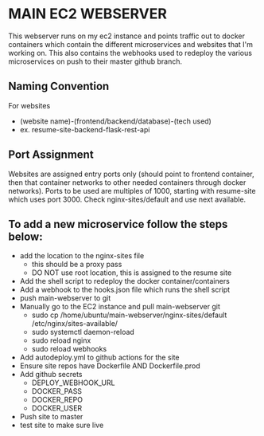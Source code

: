 # MAIN EC2 WEBSERVER

This webserver runs on my ec2 instance and points traffic out to docker containers which contain the different microservices and websites that I'm working on. This also contains the webhooks used to redeploy the various microservices on push to their master github branch.

## Naming Convention

For websites

- (website name)-(frontend/backend/database)-(tech used)
- ex. resume-site-backend-flask-rest-api

## Port Assignment

Websites are assigned entry ports only (should point to frontend container, then that container networks to other needed containers through docker networks). Ports to be used are multiples of 1000, starting with resume-site which uses port 3000. Check nginx-sites/default and use next available.

## To add a new microservice follow the steps below:

- add the location to the nginx-sites file
  - this should be a proxy pass
  - DO NOT use root location, this is assigned to the resume site
- Add the shell script to redeploy the docker container/containers
- Add a webhook to the hooks.json file which runs the shell script
- push main-webserver to git
- Manually go to the EC2 instance and pull main-webserver git
  - sudo cp /home/ubuntu/main-webserver/nginx-sites/default /etc/nginx/sites-available/
  - sudo systemctl daemon-reload
  - sudo reload nginx
  - sudo reload webhooks
- Add autodeploy.yml to github actions for the site
- Ensure site repos have Dockerfile AND Dockerfile.prod
- Add github secrets
  - DEPLOY_WEBHOOK_URL
  - DOCKER_PASS
  - DOCKER_REPO
  - DOCKER_USER
- Push site to master
- test site to make sure live
